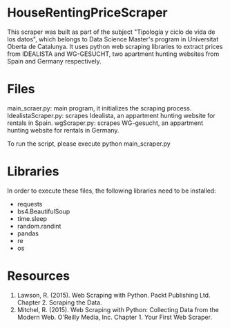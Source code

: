 # HouseRentingPriceScraper
This scraper was built as part of the subject "Tipología y ciclo de vida de los datos", which belongs to Data Science Master's program in Universitat Oberta de Catalunya. It uses python web scraping libraries to extract prices from IDEALISTA and WG-GESUCHT, two apartment hunting websites from Spain and Germany respectively.

# Files
main_scraer.py: main program, it initializes the scraping process.
IdealistaScraper.py: scrapes Idealista, an appartment hunting website for rentals in Spain.
wgScraper.py: scrapes WG-gesucht, an appartment hunting website for rentals in Germany.

To run the script, please execute python main_scraper.py

# Libraries
In order to execute these files, the following libraries need to be installed:

- requests
- bs4.BeautifulSoup
- time.sleep
- random.randint
- pandas
- re
- os

# Resources
1. Lawson, R. (2015). Web Scraping with Python. Packt Publishing Ltd. Chapter 2. Scraping the Data.
2. Mitchel, R. (2015). Web Scraping with Python: Collecting Data from the Modern Web. O'Reilly Media, Inc. Chapter 1. Your First Web Scraper.
